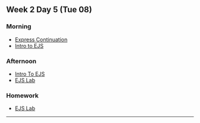 ## Week 2 Day 5 (Tue 08)

### Morning

- [Express Continuation][1]
- [Intro to EJS][2]

### Afternoon

- [Intro To EJS][2]
- [EJS Lab][3]

### Homework

- [EJS Lab][3]

[1]: ./intro-to-express/
[2]: ./ejs/
[3]: ./ejs-lab/


---

